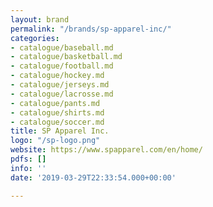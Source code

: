```yaml
---
layout: brand
permalink: "/brands/sp-apparel-inc/"
categories:
- catalogue/baseball.md
- catalogue/basketball.md
- catalogue/football.md
- catalogue/hockey.md
- catalogue/jerseys.md
- catalogue/lacrosse.md
- catalogue/pants.md
- catalogue/shirts.md
- catalogue/soccer.md
title: SP Apparel Inc.
logo: "/sp-logo.png"
website: https://www.spapparel.com/en/home/
pdfs: []
info: ''
date: '2019-03-29T22:33:54.000+00:00'

---
```

